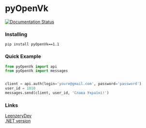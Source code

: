 # pyOpenVk
<a href='https://pypi.org/project/pyOpenVk/'>
    <img src='https://img.shields.io/pypi/v/pyOpenVk.svg' alt='Documentation Status' />
</a>

### Installing

```
pip install pyOpenVk==1.1
```


### Quick Example
```python
from pyOpenVk import api
from pyOpenVk import messages


client = api.auth(login='youre@gmail.com', password='password')
user_id = 1010
messages.send(client, user_id, 'Слава Україні!')
```

### Links
[LeenzeryDev](https://github.com/leenzerydev)             
[.NET version](https://github.com/LyStudios/OpenVkNetApi)  
